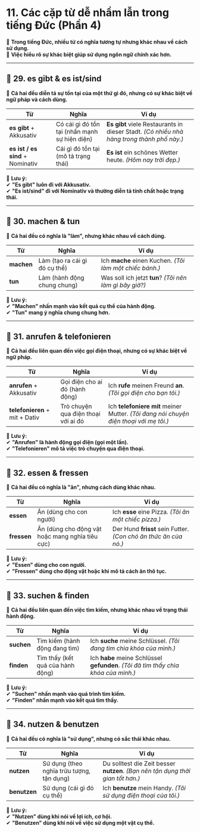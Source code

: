 # **11. Các cặp từ dễ nhầm lẫn trong tiếng Đức (Phần 4)**

📌 **Trong tiếng Đức, nhiều từ có nghĩa tương tự nhưng khác nhau về cách sử dụng.**  
📌 **Việc hiểu rõ sự khác biệt giúp sử dụng ngôn ngữ chính xác hơn.**

---

## **📍 29. es gibt & es ist/sind**

📌 **Cả hai đều diễn tả sự tồn tại của một thứ gì đó, nhưng có sự khác biệt về ngữ pháp và cách dùng.**

|**Từ**|**Nghĩa**|**Ví dụ**|
|---|---|---|
|**es gibt** + Akkusativ|Có cái gì đó tồn tại (nhấn mạnh sự hiện diện)|**Es gibt** viele Restaurants in dieser Stadt. _(Có nhiều nhà hàng trong thành phố này.)_|
|**es ist / es sind** + Nominativ|Cái gì đó tồn tại (mô tả trạng thái)|**Es ist** ein schönes Wetter heute. _(Hôm nay trời đẹp.)_|

📌 **Lưu ý:**  
✔ **"Es gibt" luôn đi với Akkusativ.**  
✔ **"Es ist/sind" đi với Nominativ và thường diễn tả tính chất hoặc trạng thái.**

---

## **📍 30. machen & tun**

📌 **Cả hai đều có nghĩa là "làm", nhưng khác nhau về cách dùng.**

|**Từ**|**Nghĩa**|**Ví dụ**|
|---|---|---|
|**machen**|Làm (tạo ra cái gì đó cụ thể)|Ich **mache** einen Kuchen. _(Tôi làm một chiếc bánh.)_|
|**tun**|Làm (hành động chung chung)|Was soll ich jetzt **tun**? _(Tôi nên làm gì bây giờ?)_|

📌 **Lưu ý:**  
✔ **"Machen" nhấn mạnh vào kết quả cụ thể của hành động.**  
✔ **"Tun" mang ý nghĩa chung chung hơn.**

---

## **📍 31. anrufen & telefonieren**

📌 **Cả hai đều liên quan đến việc gọi điện thoại, nhưng có sự khác biệt về ngữ pháp.**

|**Từ**|**Nghĩa**|**Ví dụ**|
|---|---|---|
|**anrufen** + Akkusativ|Gọi điện cho ai đó (hành động)|Ich **rufe** meinen Freund **an**. _(Tôi gọi điện cho bạn tôi.)_|
|**telefonieren** + mit + Dativ|Trò chuyện qua điện thoại với ai đó|Ich **telefoniere mit** meiner Mutter. _(Tôi đang nói chuyện điện thoại với mẹ tôi.)_|

📌 **Lưu ý:**  
✔ **"Anrufen" là hành động gọi điện (gọi một lần).**  
✔ **"Telefonieren" mô tả việc trò chuyện qua điện thoại.**

---

## **📍 32. essen & fressen**

📌 **Cả hai đều có nghĩa là "ăn", nhưng cách dùng khác nhau.**

|**Từ**|**Nghĩa**|**Ví dụ**|
|---|---|---|
|**essen**|Ăn (dùng cho con người)|Ich **esse** eine Pizza. _(Tôi ăn một chiếc pizza.)_|
|**fressen**|Ăn (dùng cho động vật hoặc mang nghĩa tiêu cực)|Der Hund **frisst** sein Futter. _(Con chó ăn thức ăn của nó.)_|

📌 **Lưu ý:**  
✔ **"Essen" dùng cho con người.**  
✔ **"Fressen" dùng cho động vật hoặc khi mô tả cách ăn thô tục.**

---

## **📍 33. suchen & finden**

📌 **Cả hai đều liên quan đến việc tìm kiếm, nhưng khác nhau về trạng thái hành động.**

|**Từ**|**Nghĩa**|**Ví dụ**|
|---|---|---|
|**suchen**|Tìm kiếm (hành động đang tìm)|Ich **suche** meine Schlüssel. _(Tôi đang tìm chìa khóa của mình.)_|
|**finden**|Tìm thấy (kết quả của hành động)|Ich **habe** meine Schlüssel **gefunden**. _(Tôi đã tìm thấy chìa khóa của mình.)_|

📌 **Lưu ý:**  
✔ **"Suchen" nhấn mạnh vào quá trình tìm kiếm.**  
✔ **"Finden" nhấn mạnh vào kết quả tìm thấy.**

---

## **📍 34. nutzen & benutzen**

📌 **Cả hai đều có nghĩa là "sử dụng", nhưng có sắc thái khác nhau.**

|**Từ**|**Nghĩa**|**Ví dụ**|
|---|---|---|
|**nutzen**|Sử dụng (theo nghĩa trừu tượng, tận dụng)|Du solltest die Zeit besser **nutzen**. _(Bạn nên tận dụng thời gian tốt hơn.)_|
|**benutzen**|Sử dụng (cái gì đó cụ thể)|Ich **benutze** mein Handy. _(Tôi sử dụng điện thoại của tôi.)_|

📌 **Lưu ý:**  
✔ **"Nutzen" dùng khi nói về lợi ích, cơ hội.**  
✔ **"Benutzen" dùng khi nói về việc sử dụng một vật cụ thể.**